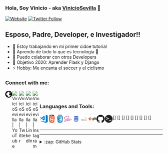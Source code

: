 ### Hola, Soy Vinicio - aka [VinicioSevilla][website] 👋

[![Website](https://img.shields.io/website?label=VinicioSevilla.com&style=for-the-badge&url=https%3A%2F%2Fviniciosevilla.com)](https://viniciosevilla.com)
[![Twitter Follow](https://img.shields.io/twitter/follow/VinicioSevilla?color=1DA1F2&logo=twitter&style=for-the-badge)](https://twitter.com/intent/follow?original_referer=https%3A%2F%2Fgithub.com%2FVinicioSevilla&screen_name=VinicioSevilla)

## Esposo, Padre, Developer, e Investigador!!

- 🔭 Estoy trabajando en mi primer cidoe tutorial
- 🌱 Aprendo de todo lo que es tecnologia 🤣
- 👯 Puedo colaborar con otros Developers
- 🥅 Objetivo 2020: Aprender Flask y Django
- ⚡ Hobby: Me encanta el soccer y el ciclismo

### Connect with me:

[<img align="left" alt="VinicioSevilla.com" width="22px" src="https://raw.githubusercontent.com/iconic/open-iconic/master/svg/globe.svg" />][website]
[<img align="left" alt="VinicioSevilla | YouTube" width="22px" src="https://cdn.jsdelivr.net/npm/simple-icons@v3/icons/youtube.svg" />][youtube]
[<img align="left" alt="VinicioSevilla | Twitter" width="22px" src="https://cdn.jsdelivr.net/npm/simple-icons@v3/icons/twitter.svg" />][twitter]
[<img align="left" alt="VinicioSevilla | LinkedIn" width="22px" src="https://cdn.jsdelivr.net/npm/simple-icons@v3/icons/linkedin.svg" />][linkedin]
[<img align="left" alt="VinicioSevilla | Instagram" width="22px" src="https://cdn.jsdelivr.net/npm/simple-icons@v3/icons/instagram.svg" />][instagram]

<br />

### Languages and Tools:

[<img align="left" alt="Visual Studio Code" width="26px" src="https://raw.githubusercontent.com/github/explore/80688e429a7d4ef2fca1e82350fe8e3517d3494d/topics/visual-studio-code/visual-studio-code.png" />]
[<img align="left" alt="HTML5" width="26px" src="https://raw.githubusercontent.com/github/explore/80688e429a7d4ef2fca1e82350fe8e3517d3494d/topics/html/html.png" />]
[<img align="left" alt="CSS3" width="26px" src="https://raw.githubusercontent.com/github/explore/80688e429a7d4ef2fca1e82350fe8e3517d3494d/topics/css/css.png" />]
[<img align="left" alt="Sass" width="26px" src="https://raw.githubusercontent.com/github/explore/80688e429a7d4ef2fca1e82350fe8e3517d3494d/topics/sass/sass.png" />]
[<img align="left" alt="SQL" width="26px" src="https://raw.githubusercontent.com/github/explore/80688e429a7d4ef2fca1e82350fe8e3517d3494d/topics/sql/sql.png" />]
[<img align="left" alt="MySQL" width="26px" src="https://raw.githubusercontent.com/github/explore/80688e429a7d4ef2fca1e82350fe8e3517d3494d/topics/mysql/mysql.png" />]
[<img align="left" alt="Git" width="26px" src="https://raw.githubusercontent.com/github/explore/80688e429a7d4ef2fca1e82350fe8e3517d3494d/topics/git/git.png" />]
[<img align="left" alt="GitHub" width="26px" src="https://raw.githubusercontent.com/github/explore/78df643247d429f6cc873026c0622819ad797942/topics/github/github.png" />]
[<img align="left" alt="Terminal" width="26px" src="https://raw.githubusercontent.com/github/explore/80688e429a7d4ef2fca1e82350fe8e3517d3494d/topics/terminal/terminal.png" />]
<br />
<br />

---

---

<details>
  <summary>:zap: GitHub Stats</summary>

  <img align="left" alt="VinicioSevilla's GitHub Stats" src="https://github-readme-stats.VinicioSevilla.vercel.app/api?username=VinicioSevilla&show_icons=true&hide_border=true" />

</details>

[website]: https://VinicioSevilla.com
[twitter]: https://twitter.com/VinicioSevilla
[youtube]: https://youtube.com/VinicioSevilla
[instagram]: https://instagram.com/VinicioSevilla
[linkedin]: https://linkedin.com/in/VinicioSevilla
